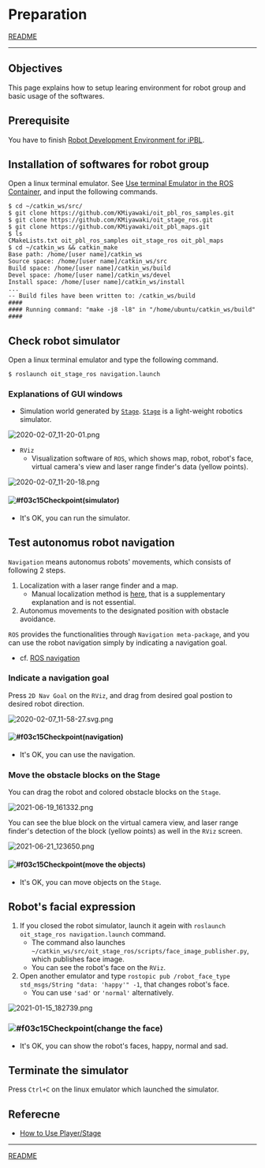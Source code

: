 # Preparation

[README](../README.md)

---

## Objectives

This page explains how to setup learing environment for robot group and basic usage of the softwares.

## Prerequisite

You have to finish [Robot Development Environment for iPBL](https://github.com/oit-ipbl/portal/blob/main/setup/dockerros.md).

## Installation of softwares for robot group

Open a linux terminal emulator. See [Use terminal Emulator in the ROS Container](https://github.com/oit-ipbl/portal/blob/main/setup/dockerros.md#use-terminal-emulator-in-the-ros-container), and input the following commands.

```shell
$ cd ~/catkin_ws/src/
$ git clone https://github.com/KMiyawaki/oit_pbl_ros_samples.git
$ git clone https://github.com/KMiyawaki/oit_stage_ros.git
$ git clone https://github.com/KMiyawaki/oit_pbl_maps.git
$ ls
CMakeLists.txt oit_pbl_ros_samples oit_stage_ros oit_pbl_maps
$ cd ~/catkin_ws && catkin_make
Base path: /home/[user name]/catkin_ws
Source space: /home/[user name]/catkin_ws/src
Build space: /home/[user name]/catkin_ws/build
Devel space: /home/[user name]/catkin_ws/devel
Install space: /home/[user name]/catkin_ws/install
...
-- Build files have been written to: /catkin_ws/build
####
#### Running command: "make -j8 -l8" in "/home/ubuntu/catkin_ws/build"
####
```

## Check robot simulator

Open a linux terminal emulator and type the following command.

```shell
$ roslaunch oit_stage_ros navigation.launch
```

### Explanations of GUI windows

- Simulation world generated by [`Stage`](https://github.com/rtv/Stage). [`Stage`](https://github.com/rtv/Stage) is a light-weight robotics simulator.

![2020-02-07_11-20-01.png](./2020-02-07_11-20-01.png)

- `RViz`
  - Visualization software of `ROS`, which shows map, robot, robot's face, virtual camera's view and laser range finder's data (yellow points).

![2020-02-07_11-20-18.png](./2020-02-07_11-20-18.png)

#### ![#f03c15](https://via.placeholder.com/15/f03c15/000000?text=+)Checkpoint(simulator)

- It's OK, you can run the simulator.

## Test autonomus robot navigation

`Navigation` means autonomus robots' movements, which consists of following 2 steps.

1. Localization with a laser range finder and a map. 
    - Manual localization method is [here](./localization.md), that is a supplementary explanation and is not essential.
2. Autonomus movements to the designated position with obstacle avoidance.

`ROS` provides the functionalities through `Navigation meta-package`, and you can use the robot navigation simply by indicating a navigation goal.

- cf. [ROS navigation](http://wiki.ros.org/navigation)

### Indicate a navigation goal

Press `2D Nav Goal` on the `RViz`, and drag from desired goal postion to desired robot direction.

![2020-02-07_11-58-27.svg.png](./2020-02-07_11-58-27.svg.png)

#### ![#f03c15](https://via.placeholder.com/15/f03c15/000000?text=+)Checkpoint(navigation)

- It's OK, you can use the navigation.

### Move the obstacle blocks on the Stage

You can drag the robot and colored obstacle blocks on the `Stage`.

![2021-06-19_161332.png](./2021-06-19_161332.png)

You can see the blue block on the virtual camera view, and laser range finder's detection of the block (yellow points) as well in the `RViz` screen.

![2021-06-21_123650.png](./2021-06-21_123650.png)

#### ![#f03c15](https://via.placeholder.com/15/f03c15/000000?text=+)Checkpoint(move the objects)

- It's OK, you can move objects on the `Stage`.

## Robot's facial expression

1. If you closed the robot simulator, launch it agein with `roslaunch oit_stage_ros navigation.launch` command.
    - The command also launches `~/catkin_ws/src/oit_stage_ros/scripts/face_image_publisher.py`, which publishes face image.
    - You can see the robot's face on the `RViz`.
2. Open another emulator and type `rostopic pub /robot_face_type std_msgs/String "data: 'happy'" -1`, that changes robot's face.
    - You can use `'sad'` or `'normal'` alternatively.

![2021-01-15_182739.png](./2021-04-29_090555.png)

### ![#f03c15](https://via.placeholder.com/15/f03c15/000000?text=+)Checkpoint(change the face)

- It's OK, you can show the robot's faces, happy, normal and sad.

## Terminate the simulator

Press `Ctrl+C` on the linux emulator which launched the simulator.

## Referecne

- [How to Use Player/Stage](http://player-stage-manual.readthedocs.io/en/stable/)

---

[README](../README.md)
